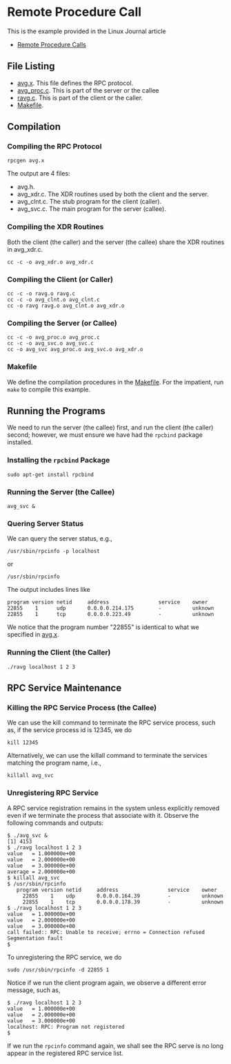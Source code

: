 # Remote Procedure Call

This is the example provided in the Linux Journal article
- [Remote Procedure Calls](https://www.linuxjournal.com/article/2204)


## File Listing

- [avg.x](avg.x). This file defines the RPC protocol. 
- [avg_proc.c](avg_proc.c). This is part of the server or the callee
- [ravg.c](ravg.c). This is part of the client or the caller.
- [Makefile](Makefile). 

## Compilation 

### Compiling the RPC Protocol
```
rpcgen avg.x
```

The output are 4 files:
- avg.h.
- avg_xdr.c.  The XDR routines used by both the client and the server.
- avg_clnt.c. The stub program for the client (caller).
- avg_svc.c.  The main program for the server (callee).

### Compiling the XDR Routines
Both the client (the caller) and the server (the callee) share the
XDR routines in avg_xdr.c. 
```
cc -c -o avg_xdr.o avg_xdr.c
```

### Compiling the Client (or Caller)
```
cc -c -o ravg.o ravg.c 
cc -c -o avg_clnt.o avg_clnt.c
cc -o ravg ravg.o avg_clnt.o avg_xdr.o
```

### Compiling the Server (or Callee)
```
cc -c -o avg_proc.o avg_proc.c
cc -c -o avg_svc.o avg_svc.c
cc -o avg_svc avg_proc.o avg_svc.o avg_xdr.o
```

### Makefile
We define the compilation procedures in the [Makefile](Makefile). For the impatient, run `make` to compile this example.

## Running the Programs
We need to run the server (the callee) first, and run the client (the caller)
second; however, we must ensure we have had the `rpcbind` package installed. 

### Installing the `rpcbind` Package
```
sudo apt-get install rpcbind
```

### Running the Server (the Callee)

```
avg_svc &
```

### Quering Server Status
We can query the server status, e.g., 
```
/usr/sbin/rpcinfo -p localhost
```
or
```
/usr/sbin/rpcinfo
```
The output includes lines like
```
program version netid     address                service    owner
22855    1      udp       0.0.0.0.214.175        -          unknown
22855    1      tcp       0.0.0.0.223.49         -          unknown
```
We notice that the program number "22855" is identical to what we specified
in [avg.x](avg.x).


### Running the Client (the Caller)
```
./ravg localhost 1 2 3
```

## RPC Service Maintenance

### Killing the RPC Service Process (the Callee)
We can use the kill command to terminate the RPC service process, such as, 
if the service process id is 12345, we do
```
kill 12345
```
Alternatively, we can use the killall command to terminate the services
matching the program name, i.e., 
```
killall avg_svc
```

### Unregistering RPC Service
A RPC service registration remains in the system unless explicitly removed
even if we terminate the process that associate with it. Observe the
following commands and outputs:
```
$ ./avg_svc &
[1] 4153
$ ./ravg localhost 1 2 3
value   = 1.000000e+00
value   = 2.000000e+00
value   = 3.000000e+00
average = 2.000000e+00
$ killall avg_svc
$ /usr/sbin/rpcinfo
   program version netid     address                service    owner
     22855    1    udp       0.0.0.0.164.39         -          unknown
     22855    1    tcp       0.0.0.0.178.39         -          unknown
$ ./ravg localhost 1 2 3
value   = 1.000000e+00
value   = 2.000000e+00
value   = 3.000000e+00
call failed:: RPC: Unable to receive; errno = Connection refused
Segmentation fault
$
```

To unregistering the RPC service, we do
```
sudo /usr/sbin/rpcinfo -d 22855 1 
```

Notice if we run the client program again, we observe a different 
error message, such as, 
```
$ ./ravg localhost 1 2 3
value   = 1.000000e+00
value   = 2.000000e+00
value   = 3.000000e+00
localhost: RPC: Program not registered
$
```

If we run the `rpcinfo` command again, we shall see the RPC serve is 
no long appear in the registered RPC service list. 



